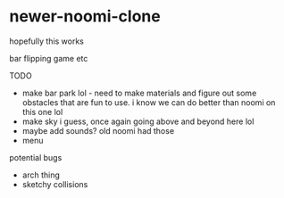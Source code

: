 # newer-noomi-clone
hopefully this works

bar flipping game etc

TODO

- make bar park lol - need to make materials and figure out some obstacles that are fun to use. i know we can do better than noomi on this one lol
- make sky i guess, once again going above and beyond here lol
- maybe add sounds? old noomi had those
- menu

potential bugs
- arch thing
- sketchy collisions


